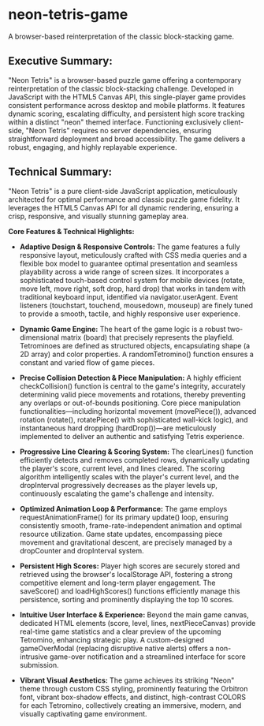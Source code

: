 # neon-tetris-game
A browser-based reinterpretation of the classic block-stacking game.

## **Executive Summary:**

"Neon Tetris" is a browser-based puzzle game offering a contemporary reinterpretation of the classic block-stacking challenge. Developed in JavaScript with the HTML5 Canvas API, this single-player game provides consistent performance across desktop and mobile platforms. It features dynamic scoring, escalating difficulty, and persistent high score tracking within a distinct "neon" themed interface. Functioning exclusively client-side, "Neon Tetris" requires no server dependencies, ensuring straightforward deployment and broad accessibility. The game delivers a robust, engaging, and highly replayable experience.

## **Technical Summary:**

"Neon Tetris" is a pure client-side JavaScript application, meticulously architected for optimal performance and classic puzzle game fidelity. It leverages the HTML5 Canvas API for all dynamic rendering, ensuring a crisp, responsive, and visually stunning gameplay area.

**Core Features & Technical Highlights:**

* **Adaptive Design & Responsive Controls:** The game features a fully responsive layout, meticulously crafted with CSS media queries and a flexible box model to guarantee optimal presentation and seamless playability across a wide range of screen sizes. It incorporates a sophisticated touch-based control system for mobile devices (rotate, move left, move right, soft drop, hard drop) that works in tandem with traditional keyboard input, identified via navigator.userAgent. Event listeners (touchstart, touchend, mousedown, mouseup) are finely tuned to provide a smooth, tactile, and highly responsive user experience.

* **Dynamic Game Engine:** The heart of the game logic is a robust two-dimensional matrix (board) that precisely represents the playfield. Tetrominoes are defined as structured objects, encapsulating shape (a 2D array) and color properties. A randomTetromino() function ensures a constant and varied flow of game pieces.

* **Precise Collision Detection & Piece Manipulation:** A highly efficient checkCollision() function is central to the game's integrity, accurately determining valid piece movements and rotations, thereby preventing any overlaps or out-of-bounds positioning. Core piece manipulation functionalities—including horizontal movement (movePiece()), advanced rotation (rotate(), rotatePiece() with sophisticated wall-kick logic), and instantaneous hard dropping (hardDrop())—are meticulously implemented to deliver an authentic and satisfying Tetris experience.

* **Progressive Line Clearing & Scoring System:** The clearLines() function efficiently detects and removes completed rows, dynamically updating the player's score, current level, and lines cleared. The scoring algorithm intelligently scales with the player's current level, and the dropInterval progressively decreases as the player levels up, continuously escalating the game's challenge and intensity.

* **Optimized Animation Loop & Performance:** The game employs requestAnimationFrame() for its primary update() loop, ensuring consistently smooth, frame-rate-independent animation and optimal resource utilization. Game state updates, encompassing piece movement and gravitational descent, are precisely managed by a dropCounter and dropInterval system.

* **Persistent High Scores:** Player high scores are securely stored and retrieved using the browser's localStorage API, fostering a strong competitive element and long-term player engagement. The saveScore() and loadHighScores() functions efficiently manage this persistence, sorting and prominently displaying the top 10 scores.

* **Intuitive User Interface & Experience:** Beyond the main game canvas, dedicated HTML elements (score, level, lines, nextPieceCanvas) provide real-time game statistics and a clear preview of the upcoming Tetromino, enhancing strategic play. A custom-designed gameOverModal (replacing disruptive native alerts) offers a non-intrusive game-over notification and a streamlined interface for score submission.

* **Vibrant Visual Aesthetics:** The game achieves its striking "Neon" theme through custom CSS styling, prominently featuring the Orbitron font, vibrant box-shadow effects, and distinct, high-contrast COLORS for each Tetromino, collectively creating an immersive, modern, and visually captivating game environment.
